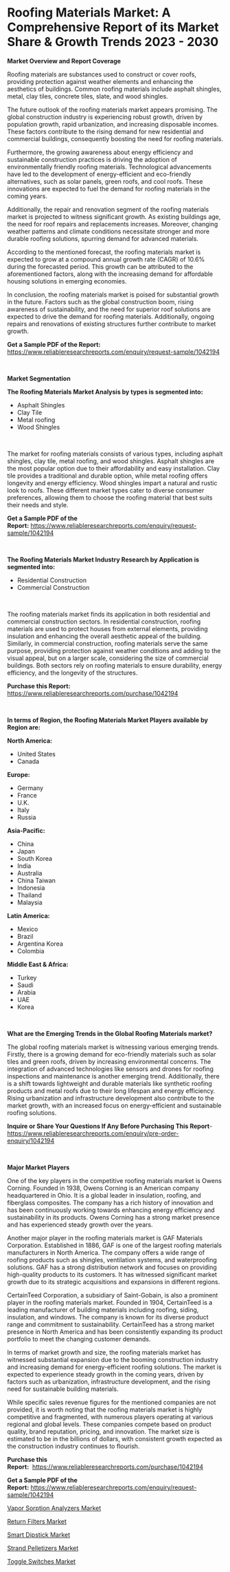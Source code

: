<p><h1>Roofing Materials Market: A Comprehensive Report of its Market Share & Growth Trends 2023 - 2030</h1></p><p><strong>Market Overview and Report Coverage</strong></p>
<p><p>Roofing materials are substances used to construct or cover roofs, providing protection against weather elements and enhancing the aesthetics of buildings. Common roofing materials include asphalt shingles, metal, clay tiles, concrete tiles, slate, and wood shingles.</p><p>The future outlook of the roofing materials market appears promising. The global construction industry is experiencing robust growth, driven by population growth, rapid urbanization, and increasing disposable incomes. These factors contribute to the rising demand for new residential and commercial buildings, consequently boosting the need for roofing materials.</p><p>Furthermore, the growing awareness about energy efficiency and sustainable construction practices is driving the adoption of environmentally friendly roofing materials. Technological advancements have led to the development of energy-efficient and eco-friendly alternatives, such as solar panels, green roofs, and cool roofs. These innovations are expected to fuel the demand for roofing materials in the coming years.</p><p>Additionally, the repair and renovation segment of the roofing materials market is projected to witness significant growth. As existing buildings age, the need for roof repairs and replacements increases. Moreover, changing weather patterns and climate conditions necessitate stronger and more durable roofing solutions, spurring demand for advanced materials.</p><p>According to the mentioned forecast, the roofing materials market is expected to grow at a compound annual growth rate (CAGR) of 10.6% during the forecasted period. This growth can be attributed to the aforementioned factors, along with the increasing demand for affordable housing solutions in emerging economies.</p><p>In conclusion, the roofing materials market is poised for substantial growth in the future. Factors such as the global construction boom, rising awareness of sustainability, and the need for superior roof solutions are expected to drive the demand for roofing materials. Additionally, ongoing repairs and renovations of existing structures further contribute to market growth.</p></p>
<p><strong>Get a Sample PDF of the Report:</strong> <a href="https://www.reliableresearchreports.com/enquiry/request-sample/1042194">https://www.reliableresearchreports.com/enquiry/request-sample/1042194</a></p>
<p>&nbsp;</p>
<p><strong>Market Segmentation</strong></p>
<p><strong>The Roofing Materials Market Analysis by types is segmented into:</strong></p>
<p><ul><li>Asphalt Shingles</li><li>Clay Tile</li><li>Metal roofing</li><li>Wood Shingles</li></ul></p>
<p>&nbsp;</p>
<p><p>The market for roofing materials consists of various types, including asphalt shingles, clay tile, metal roofing, and wood shingles. Asphalt shingles are the most popular option due to their affordability and easy installation. Clay tile provides a traditional and durable option, while metal roofing offers longevity and energy efficiency. Wood shingles impart a natural and rustic look to roofs. These different market types cater to diverse consumer preferences, allowing them to choose the roofing material that best suits their needs and style.</p></p>
<p><strong>Get a Sample PDF of the Report:</strong>&nbsp;<a href="https://www.reliableresearchreports.com/enquiry/request-sample/1042194">https://www.reliableresearchreports.com/enquiry/request-sample/1042194</a></p>
<p>&nbsp;</p>
<p><strong>The Roofing Materials Market Industry Research by Application is segmented into:</strong></p>
<p><ul><li>Residential Construction</li><li>Commercial Construction</li></ul></p>
<p>&nbsp;</p>
<p><p>The roofing materials market finds its application in both residential and commercial construction sectors. In residential construction, roofing materials are used to protect houses from external elements, providing insulation and enhancing the overall aesthetic appeal of the building. Similarly, in commercial construction, roofing materials serve the same purpose, providing protection against weather conditions and adding to the visual appeal, but on a larger scale, considering the size of commercial buildings. Both sectors rely on roofing materials to ensure durability, energy efficiency, and the longevity of the structures.</p></p>
<p><strong>Purchase this Report:</strong>&nbsp; <a href="https://www.reliableresearchreports.com/purchase/1042194">https://www.reliableresearchreports.com/purchase/1042194</a></p>
<p>&nbsp;</p>
<p><strong>In terms of Region, the Roofing Materials Market Players available by Region are:</strong></p>
<p>
    <p> <strong> North America: </strong>
        <ul>
            <li>United States</li>
            <li>Canada</li>
        </ul>
        </p> 
    <p> <strong> Europe: </strong>
        <ul>
            <li>Germany</li>
            <li>France</li>
            <li>U.K.</li>
            <li>Italy</li>
            <li>Russia</li>
        </ul>
        </p> 
    <p> <strong> Asia-Pacific: </strong>
        <ul>
            <li>China</li>
            <li>Japan</li>
            <li>South Korea</li>
            <li>India</li>
            <li>Australia</li>
            <li>China Taiwan</li>
            <li>Indonesia</li>
            <li>Thailand</li>
            <li>Malaysia</li>
        </ul>
        </p> 
    <p> <strong> Latin America: </strong>
        <ul>
            <li>Mexico</li>
            <li>Brazil</li>
            <li>Argentina Korea</li>
            <li>Colombia</li>
        </ul>
        </p> 
    <p> <strong> Middle East & Africa: </strong>
        <ul>
            <li>Turkey</li>
            <li>Saudi</li>
            <li>Arabia</li>
            <li>UAE</li>
            <li>Korea</li>
        </ul>
    </p>
    </p>
<p>&nbsp;</p>
<p><strong>What are the Emerging Trends in the Global Roofing Materials market?</strong></p>
<p><p>The global roofing materials market is witnessing various emerging trends. Firstly, there is a growing demand for eco-friendly materials such as solar tiles and green roofs, driven by increasing environmental concerns. The integration of advanced technologies like sensors and drones for roofing inspections and maintenance is another emerging trend. Additionally, there is a shift towards lightweight and durable materials like synthetic roofing products and metal roofs due to their long lifespan and energy efficiency. Rising urbanization and infrastructure development also contribute to the market growth, with an increased focus on energy-efficient and sustainable roofing solutions.</p></p>
<p><strong>Inquire or Share Your Questions If Any Before Purchasing This Report</strong>- <a href="https://www.reliableresearchreports.com/enquiry/pre-order-enquiry/1042194">https://www.reliableresearchreports.com/enquiry/pre-order-enquiry/1042194</a></p>
<p>&nbsp;</p>
<p><strong>Major Market Players</strong></p>
<p><p>One of the key players in the competitive roofing materials market is Owens Corning. Founded in 1938, Owens Corning is an American company headquartered in Ohio. It is a global leader in insulation, roofing, and fiberglass composites. The company has a rich history of innovation and has been continuously working towards enhancing energy efficiency and sustainability in its products. Owens Corning has a strong market presence and has experienced steady growth over the years.</p><p>Another major player in the roofing materials market is GAF Materials Corporation. Established in 1886, GAF is one of the largest roofing materials manufacturers in North America. The company offers a wide range of roofing products such as shingles, ventilation systems, and waterproofing solutions. GAF has a strong distribution network and focuses on providing high-quality products to its customers. It has witnessed significant market growth due to its strategic acquisitions and expansions in different regions.</p><p>CertainTeed Corporation, a subsidiary of Saint-Gobain, is also a prominent player in the roofing materials market. Founded in 1904, CertainTeed is a leading manufacturer of building materials including roofing, siding, insulation, and windows. The company is known for its diverse product range and commitment to sustainability. CertainTeed has a strong market presence in North America and has been consistently expanding its product portfolio to meet the changing customer demands.</p><p>In terms of market growth and size, the roofing materials market has witnessed substantial expansion due to the booming construction industry and increasing demand for energy-efficient roofing solutions. The market is expected to experience steady growth in the coming years, driven by factors such as urbanization, infrastructure development, and the rising need for sustainable building materials.</p><p>While specific sales revenue figures for the mentioned companies are not provided, it is worth noting that the roofing materials market is highly competitive and fragmented, with numerous players operating at various regional and global levels. These companies compete based on product quality, brand reputation, pricing, and innovation. The market size is estimated to be in the billions of dollars, with consistent growth expected as the construction industry continues to flourish.</p></p>
<p><strong>Purchase this Report:</strong>&nbsp;&nbsp;<a href="https://www.reliableresearchreports.com/purchase/1042194">https://www.reliableresearchreports.com/purchase/1042194</a></p>
<p></p>
<p><strong>Get a Sample PDF of the Report:</strong>&nbsp;<a href="https://www.reliableresearchreports.com/enquiry/request-sample/1042194">https://www.reliableresearchreports.com/enquiry/request-sample/1042194</a></p>
<p><p><a href="https://medium.com/@there.mix.bring/vapor-sorption-analyzers-market-report-reveals-the-latest-trends-and-growth-opportunities-of-this-53f58a3d0e89">Vapor Sorption Analyzers Market</a></p><p><a href="https://medium.com/@palm.quick.roof/return-filters-market-furnishes-information-on-market-share-market-trends-and-market-growth-fdc989bd2c28">Return Filters Market</a></p><p><a href="https://medium.com/@read.code.store/smart-dipstick-market-furnishes-information-on-market-share-market-trends-and-market-growth-0020dbac49a2">Smart Dipstick Market</a></p><p><a href="https://medium.com/@half.skull.am/decoding-strand-pelletizers-market-metrics-market-share-trends-and-growth-patterns-a02ed88b3a65">Strand Pelletizers Market</a></p><p><a href="https://medium.com/@santaraynor/toggle-switches-market-size-and-market-trends-complete-industry-overview-2023-to-2030-b07a1c2b0d07">Toggle Switches Market</a></p></p>